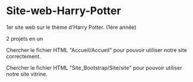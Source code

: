 # Site-web-Harry-Potter
1er site web sur le thème d'Harry Potter. (1ère année)

2 projets en un

Chercher le fichier HTML "Accueil/Accueil" pour pouvoir utiliser notre site correctement.

Chercher le fichier HTML "Site_Bootstrap/Site/site" pour pouvoir utiliser notre site vitrine.